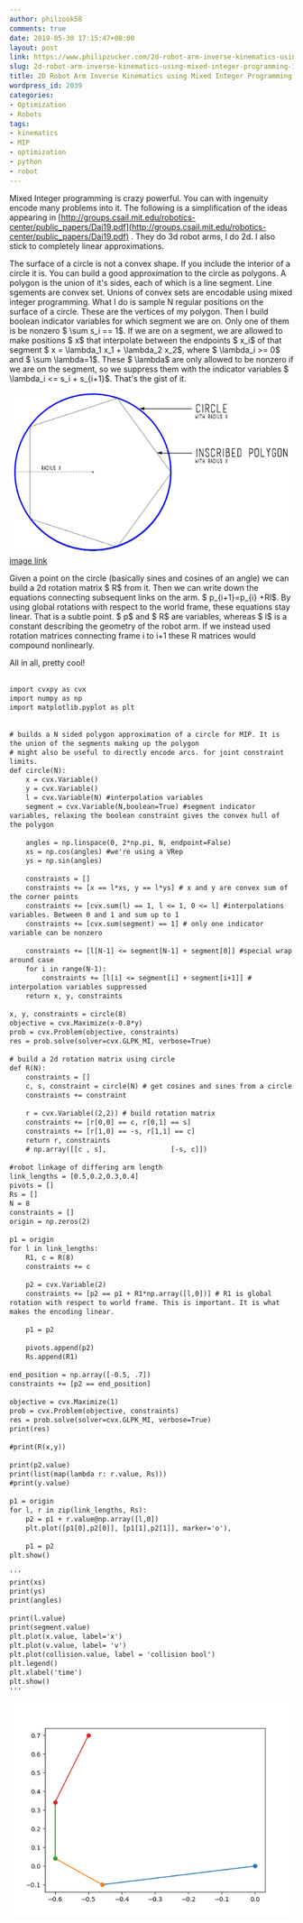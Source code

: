 ```yaml
---
author: philzook58
comments: true
date: 2019-05-30 17:15:47+00:00
layout: post
link: https://www.philipzucker.com/2d-robot-arm-inverse-kinematics-using-mixed-integer-programming-in-cvxpy/
slug: 2d-robot-arm-inverse-kinematics-using-mixed-integer-programming-in-cvxpy
title: 2D Robot Arm Inverse Kinematics using Mixed Integer Programming in Cvxpy
wordpress_id: 2039
categories:
- Optimization
- Robots
tags:
- kinematics
- MIP
- optimization
- python
- robot
---
```





Mixed Integer programming is crazy powerful. You can with ingenuity encode many problems into it. The following is a simplification of the ideas appearing in [http://groups.csail.mit.edu/robotics-center/public_papers/Dai19.pdf](http://groups.csail.mit.edu/robotics-center/public_papers/Dai19.pdf) . They do 3d robot arms, I do 2d. I also stick to completely linear approximations.







The surface of a circle is not a convex shape. If you include the interior of a circle it is. You can build a good approximation to the circle as polygons. A polygon is the union of it's sides, each of which is a line segment. Line sgements are convex set. Unions of convex sets are encodable using mixed integer programming. What I do is sample N regular positions on the surface of a circle. These are the vertices of my polygon. Then I build boolean indicator variables for which segment we are on. Only one of them is be nonzero $ \sum s_i == 1$. If we are on a segment, we are allowed to make positions $ x$ that interpolate between the endpoints $ x_i$ of that segment $ x = \lambda_1 x_1 + \lambda_2 x_2$, where $ \lambda_i >= 0$ and $ \sum \lambda=1$. These $ \lambda$ are only allowed to be nonzero if we are on the segment, so we suppress them with the indicator variables $ \lambda_i <= s_i + s_{i+1}$. That's the gist of it.





![](/assets/inscribedpolygon.png)[image link](https://designerhacks.com/polygons-sketchup/)





Given a point on the circle (basically sines and cosines of an angle) we can build a 2d rotation matrix $ R$ from it. Then we can write down the equations connecting subsequent links on the arm. $ p_{i+1}=p_{i} +Rl$. By using global rotations with respect to the world frame, these equations stay linear. That is a subtle point. $ p$ and $ R$ are variables, whereas $ l$ is a constant describing the geometry of the robot arm. If we instead used rotation matrices connecting frame i to i+1 these R matrices would compound nonlinearly.







All in all, pretty cool!






    
    
```

import cvxpy as cvx
import numpy as np
import matplotlib.pyplot as plt


# builds a N sided polygon approximation of a circle for MIP. It is the union of the segments making up the polygon
# might also be useful to directly encode arcs. for joint constraint limits.
def circle(N):
    x = cvx.Variable()
    y = cvx.Variable()
    l = cvx.Variable(N) #interpolation variables
    segment = cvx.Variable(N,boolean=True) #segment indicator variables, relaxing the boolean constraint gives the convex hull of the polygon

    angles = np.linspace(0, 2*np.pi, N, endpoint=False)
    xs = np.cos(angles) #we're using a VRep
    ys = np.sin(angles)

    constraints = []
    constraints += [x == l*xs, y == l*ys] # x and y are convex sum of the corner points
    constraints += [cvx.sum(l) == 1, l <= 1, 0 <= l] #interpolations variables. Between 0 and 1 and sum up to 1
    constraints += [cvx.sum(segment) == 1] # only one indicator variable can be nonzero

    constraints += [l[N-1] <= segment[N-1] + segment[0]] #special wrap around case
    for i in range(N-1):
        constraints += [l[i] <= segment[i] + segment[i+1]] # interpolation variables suppressed
    return x, y, constraints

x, y, constraints = circle(8)
objective = cvx.Maximize(x-0.8*y)
prob = cvx.Problem(objective, constraints)
res = prob.solve(solver=cvx.GLPK_MI, verbose=True)

# build a 2d rotation matrix using circle
def R(N):    
    constraints = []
    c, s, constraint = circle(N) # get cosines and sines from a circle
    constraints += constraint

    r = cvx.Variable((2,2)) # build rotation matrix
    constraints += [r[0,0] == c, r[0,1] == s] 
    constraints += [r[1,0] == -s, r[1,1] == c]
    return r, constraints
    # np.array([[c , s],                [-s, c]])

#robot linkage of differing arm length
link_lengths = [0.5,0.2,0.3,0.4]
pivots = []
Rs = []
N = 8
constraints = []
origin = np.zeros(2)

p1 = origin
for l in link_lengths:
    R1, c = R(8)    
    constraints += c

    p2 = cvx.Variable(2)
    constraints += [p2 == p1 + R1*np.array([l,0])] # R1 is global rotation with respect to world frame. This is important. It is what makes the encoding linear.

    p1 = p2

    pivots.append(p2)
    Rs.append(R1)

end_position = np.array([-0.5, .7])
constraints += [p2 == end_position]

objective = cvx.Maximize(1)
prob = cvx.Problem(objective, constraints)
res = prob.solve(solver=cvx.GLPK_MI, verbose=True)
print(res)

#print(R(x,y))

print(p2.value)
print(list(map(lambda r: r.value, Rs)))
#print(y.value)

p1 = origin
for l, r in zip(link_lengths, Rs):
    p2 = p1 + r.value@np.array([l,0])
    plt.plot([p1[0],p2[0]], [p1[1],p2[1]], marker='o'),

    p1 = p2
plt.show()

'''
print(xs)
print(ys)
print(angles)

print(l.value)
print(segment.value)
plt.plot(x.value, label='x')
plt.plot(v.value, label= 'v')
plt.plot(collision.value, label = 'collision bool')
plt.legend()
plt.xlabel('time')
plt.show()
'''
```






![](/assets/arm-1.png)

